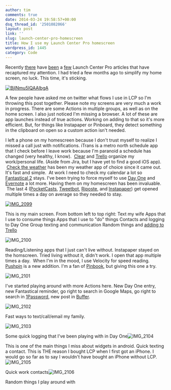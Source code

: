 ```yaml
---
author: tim
comments: true
date: 2014-03-24 19:58:57+00:00
dsq_thread_id: '2501082066'
layout: post
link: ''
slug: launch-center-pro-homescreen
title: How I use my Launch Center Pro homescreen
wordpress_id: 1445
category: Code
---
```


Recently [there](http://jwie.be/launch-center-pro-daily-journaling) have
[been](http://nerdgap.com/launch-center-pro-an-adoption-strategy-for-those-having-trouble-adopting-it/) a [few](http://johnnyrk.com/blog/2014/3/19/updating-updates) Launch Center Pro articles that have recaptured my
attention. I had tried a few months ago to simplify my home screen, no luck.
This time, it's sticking.

[![BjINmu5IQAAlbgA](/images/2014/03/BjINmu5IQAAlbgA.png)](/images/2014/03/BjINmu5IQAAlbgA.png)

A few people have asked me on
twitter what flows I use in LCP so I'm throwing this post together. Please
note my screens are very much a work in progress. There are some Actions in
multiple groups, as well as on the home screen. I also just noticed I'm
missing a browser. A lot of these are app launches instead of true actions.
Working on adding to that so it's more efficient. But, for things like
Instapaper or Pinboard, they detect something in the clipboard on open so a
custom action isn't needed.

I left a phone on my homescreen because I don't trust myself to realize I
missed a call just with notifications. iTrans is a metro north schedule app
that I check before I leave work because I'm paranoid a schedule has changed
(very healthy, I know).  [Clear](https://itunes.apple.com/us/app/clear-tasks-to-do-list/id493136154?mt=8&at=11laRZ&ct=lcpbp) and
[Trello](http://trello.com) organize my work/personal life. (Aside from Jira,
but I have yet to find a good iOS app).  [Check the
weather](https://itunes.apple.com/us/app/check-the-weather/id557872119?mt=8&at=11laRZ&ct=lcpbp) has been my weather app of choice
since it came out. It's fast and simple.  At work I need to check my calendar
a lot so [Fantastical
2](https://itunes.apple.com/us/app/id718043190?mt=8&at=11laRZ&ct=lcpbp) stays.
I've been trying to force myself to use [Day
One](https://itunes.apple.com/us/app/day-one-journal-diary/id421706526?mt=8&at=11laRZ&ct=lcpbp) and [Evernote](https://itunes.apple.com/us/app/evernote/id281796108?mt=8&at=11laRZ&ct=lcpbp) a lot more. Having
them on my homescreen has been invaluable.  The last 4
([PocketCasts](https://itunes.apple.com/us/app/pocket-casts/id414834813?mt=8&at=11laRZ&ct=lcpbp),
[Tweetbot](https://itunes.apple.com/us/app/tweetbot-3-for-twitter-iphone/id722294701?mt=8&at=11laRZ&ct=lcpbp),
[Riposte](https://itunes.apple.com/us/app/tweetbot-3-for-twitter-iphone/id722294701?mt=8&at=11laRZ&ct=lcpbp), and [Instapaper](https://itunes.apple.com/us/app/instapaper/id288545208?mt=8&at=11laRZ&ct=lcpbp)) get opened
multiple times a day on average so they needed to stay.

[![IMG_2099](/images/2014/03/IMG_2099.png)](/images/2014/03/IMG_2099.png)

This is my main screen. From bottom left to top right: Text my wife Apps that
I use to consume things Apps that I use to "do" things Contacts and logging to
Day One Group texting and communication Random things and [adding to
Trello](http://timbroder.com/2013/03/automating-adding-to-trello-on-ios.html)

![IMG_2100](/images/2014/03/IMG_2100.png)

Reading/Listening apps that I just can't live without. Instapaper stayed on
the homscreen. Tried living without it, didn't work. I open that app multiple
times a day.  When I'm in the mood, I use Velocity for speed reading.
[Pushpin](https://itunes.apple.com/us/app/pushpin-for-pinboard/id548052590?mt=8&at=11laRZ&ct=lcpbp) is a new addition. I'm a fan of
[Pinbook](https://itunes.apple.com/us/app/pinbook-for-pinboard/id564452716?mt=8&at=11laRZ&ct=lcpbp), but giving this one a try.

![IMG_2101](/images/2014/03/IMG_2101.png)

I've started playing around with more Actions here. New Day One entry, new
Fantastical reminder, go right to search in Google Maps, go right to search in
[1Password](https://itunes.apple.com/us/app/1password-password-manager/id568903335?mt=8&at=11laRZ&ct=lcpbp), new post in
[Buffer](https://itunes.apple.com/us/app/buffer-for-twitter-facebook/id490474324?mt=8&at=11laRZ&ct=lcpbp).

![IMG_2102](/images/2014/03/IMG_2102.png)

Fast ways to text/call/email my family.

![IMG_2103](/images/2014/03/IMG_2103.png)

Some quick logging that I've been playing with in Day
One![IMG_2104](/images/2014/03/IMG_2104.png)

This is one of the main things I miss about widgets in android. Quick texting
a contact. This is THE reason I bought LCP when I first got an iPhone. I would
go so far as to say I wouldn't have bought an iPhone without
LCP.![IMG_2105](/images/2014/03/IMG_2105.png)

Quick work contacts![IMG_2106](/images/2014/03/IMG_2106.png)

Random things I play around with